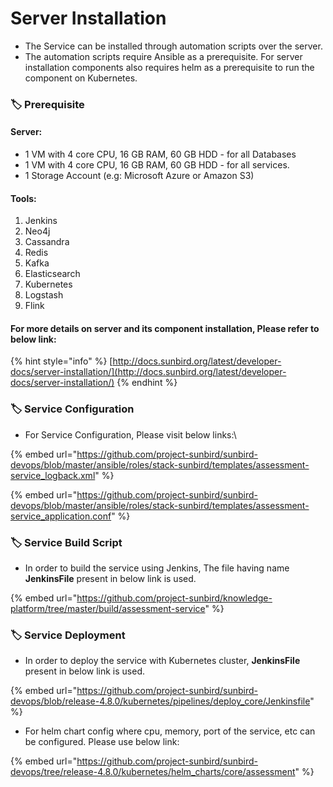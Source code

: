 # Server Installation

* The Service can be installed through automation scripts over the server.
* The automation scripts require Ansible as a prerequisite. For server installation components also requires helm as a prerequisite to run the component on Kubernetes.

### :label: Prerequisite

#### Server:

* 1 VM with 4 core CPU, 16 GB RAM, 60 GB HDD - for all Databases
* 1 VM with 4 core CPU, 16 GB RAM, 60 GB HDD - for all services.
* 1 Storage Account (e.g: Microsoft Azure or Amazon S3)

#### Tools:

1. Jenkins
2. Neo4j
3. Cassandra
4. Redis
5. Kafka
6. Elasticsearch
7. Kubernetes
8. Logstash
9. Flink

#### For more details on server and its component installation, Please refer to below link:

{% hint style="info" %}
[http://docs.sunbird.org/latest/developer-docs/server-installation/](http://docs.sunbird.org/latest/developer-docs/server-installation/)
{% endhint %}

### :label: **Service Configuration**

* For Service Configuration, Please visit below links:\


{% embed url="https://github.com/project-sunbird/sunbird-devops/blob/master/ansible/roles/stack-sunbird/templates/assessment-service_logback.xml" %}

{% embed url="https://github.com/project-sunbird/sunbird-devops/blob/master/ansible/roles/stack-sunbird/templates/assessment-service_application.conf" %}

### :label: **Service Build Script**

* In order to build the service using Jenkins, The file having name **JenkinsFile** present in below link is used.&#x20;

{% embed url="https://github.com/project-sunbird/knowledge-platform/tree/master/build/assessment-service" %}

### :label: **Service Deployment**

* In order to deploy the service with Kubernetes cluster, **JenkinsFile** present in below link is used.

{% embed url="https://github.com/project-sunbird/sunbird-devops/blob/release-4.8.0/kubernetes/pipelines/deploy_core/Jenkinsfile" %}

* For helm chart config where cpu, memory, port of the service, etc can be configured. Please use below link:

{% embed url="https://github.com/project-sunbird/sunbird-devops/tree/release-4.8.0/kubernetes/helm_charts/core/assessment" %}
